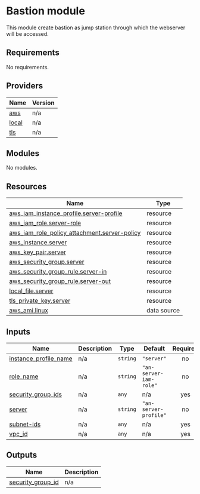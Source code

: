 # Bastion module

This module create bastion as jump station through which the webserver will be accessed.
<!-- BEGIN_TF_DOCS -->
## Requirements

No requirements.

## Providers

| Name | Version |
|------|---------|
| <a name="provider_aws"></a> [aws](#provider\_aws) | n/a |
| <a name="provider_local"></a> [local](#provider\_local) | n/a |
| <a name="provider_tls"></a> [tls](#provider\_tls) | n/a |

## Modules

No modules.

## Resources

| Name | Type |
|------|------|
| [aws_iam_instance_profile.server-profile](https://registry.terraform.io/providers/hashicorp/aws/latest/docs/resources/iam_instance_profile) | resource |
| [aws_iam_role.server-role](https://registry.terraform.io/providers/hashicorp/aws/latest/docs/resources/iam_role) | resource |
| [aws_iam_role_policy_attachment.server-policy](https://registry.terraform.io/providers/hashicorp/aws/latest/docs/resources/iam_role_policy_attachment) | resource |
| [aws_instance.server](https://registry.terraform.io/providers/hashicorp/aws/latest/docs/resources/instance) | resource |
| [aws_key_pair.server](https://registry.terraform.io/providers/hashicorp/aws/latest/docs/resources/key_pair) | resource |
| [aws_security_group.server](https://registry.terraform.io/providers/hashicorp/aws/latest/docs/resources/security_group) | resource |
| [aws_security_group_rule.server-in](https://registry.terraform.io/providers/hashicorp/aws/latest/docs/resources/security_group_rule) | resource |
| [aws_security_group_rule.server-out](https://registry.terraform.io/providers/hashicorp/aws/latest/docs/resources/security_group_rule) | resource |
| [local_file.server](https://registry.terraform.io/providers/hashicorp/local/latest/docs/resources/file) | resource |
| [tls_private_key.server](https://registry.terraform.io/providers/hashicorp/tls/latest/docs/resources/private_key) | resource |
| [aws_ami.linux](https://registry.terraform.io/providers/hashicorp/aws/latest/docs/data-sources/ami) | data source |

## Inputs

| Name | Description | Type | Default | Required |
|------|-------------|------|---------|:--------:|
| <a name="input_instance_profile_name"></a> [instance\_profile\_name](#input\_instance\_profile\_name) | n/a | `string` | `"server"` | no |
| <a name="input_role_name"></a> [role\_name](#input\_role\_name) | n/a | `string` | `"an-server-iam-role"` | no |
| <a name="input_security_group_ids"></a> [security\_group\_ids](#input\_security\_group\_ids) | n/a | `any` | n/a | yes |
| <a name="input_server"></a> [server](#input\_server) | n/a | `string` | `"an-server-profile"` | no |
| <a name="input_subnet-ids"></a> [subnet-ids](#input\_subnet-ids) | n/a | `any` | n/a | yes |
| <a name="input_vpc_id"></a> [vpc\_id](#input\_vpc\_id) | n/a | `any` | n/a | yes |

## Outputs

| Name | Description |
|------|-------------|
| <a name="output_security_group_id"></a> [security\_group\_id](#output\_security\_group\_id) | n/a |
<!-- END_TF_DOCS -->